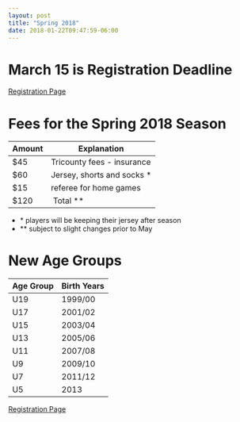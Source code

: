 ```yaml
---
layout: post
title: "Spring 2018"
date: 2018-01-22T09:47:59-06:00
---
```

# March 15 is Registration Deadline

[Registration Page](http://redwatersoccer.ca/2017/10/18/registration.html)


# Fees for the Spring 2018 Season

Amount | Explanation 
-------|--------------------------
$45  | Tricounty fees - insurance 
$60  | Jersey, shorts and socks *
$15  | referee for home games
$120 | Total **

* \* players will be keeping their jersey after season 
* \*\* subject to slight changes prior to May 


# New Age Groups

Age Group | Birth Years
----------|------------
U19 | 1999/00
U17 | 2001/02
U15 | 2003/04
U13 | 2005/06
U11 | 2007/08
U9 | 2009/10
U7 | 2011/12
U5 | 2013

[Registration Page](http://redwatersoccer.ca/2017/10/18/registration.html)
